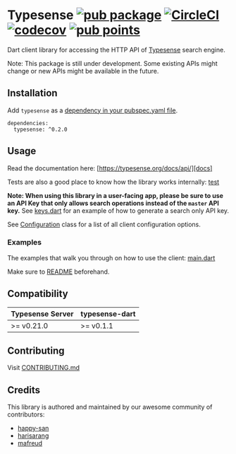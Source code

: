 # Typesense [![pub package][pubShield]][package] [![CircleCI][CircleCIShield]][CircleCI] [![codecov][codecovBadge]][codecov] [![pub points][pubScoreBadge]][pubScore]

Dart client library for accessing the HTTP API of [Typesense][typesense] search engine.

Note: This package is still under development. Some existing APIs might change or new APIs might be available in the future.

## Installation

Add `typesense` as a [dependency in your pubspec.yaml file](https://flutter.dev/using-packages/).

```@yaml
dependencies:
  typesense: ^0.2.0
```

## Usage

Read the documentation here: [https://typesense.org/docs/api/][docs]

Tests are also a good place to know how the library works internally: [test](test)

**Note: When using this library in a user-facing app, please be sure to use an API Key that only allows search operations instead of the `master` API key.** See [keys.dart](example/console-simple/bin/keys.dart) for an example of how to generate a search only API key.

See [Configuration](lib/src/configuration.dart) class for a list of all client configuration options.

### Examples

The examples that walk you through on how to use the client: [main.dart](example/console-simple/bin/main.dart)

Make sure to [README](example/console-simple/README.md) beforehand.

## Compatibility

| Typesense Server | typesense-dart |
|------------------|----------------|
| \>= v0.21.0 | \>= v0.1.1 |

## Contributing

Visit [CONTRIBUTING.md](CONTRIBUTING.md)

## Credits

This library is authored and maintained by our awesome community of contributors:

- [happy-san](https://github.com/happy-san)
- [harisarang](https://github.com/harisarang)
- [mafreud](https://github.com/mafreud)

[nnbd]: https://github.com/typesense/typesense-dart/issues/37
[docs]: https://typesense.org/docs/api/
[pubShield]: https://img.shields.io/pub/v/typesense.svg
[package]: https://pub.dev/packages/typesense
[CircleCIShield]: https://circleci.com/gh/typesense/typesense-dart.svg?style=shield
[CircleCI]: https://circleci.com/gh/typesense/typesense-dart
[codecovBadge]: https://codecov.io/gh/typesense/typesense-dart/branch/master/graph/badge.svg?token=UV6MPDKS07
[codecov]: https://codecov.io/gh/typesense/typesense-dart
[pubScoreBadge]: https://badges.bar/typesense/pub%20points
[pubScore]: https://pub.dev/packages/typesense/score
[typesense]: https://github.com/typesense/typesense
